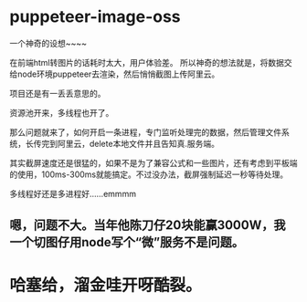 # puppeteer-image-oss
一个神奇的设想~~~~

在前端html转图片的话耗时太大，用户体验差。
所以神奇的想法就是，将数据交给node环境puppeteer去渲染，然后悄悄截图上传阿里云。


项目还是有一丢丢意思的。

资源池开来，多线程也开了。

那么问题就来了，如何开启一条进程，专门监听处理完的数据，然后管理文件系统，长传完到阿里云，delete本地文件并且告知真.服务端。

其实截屏速度还是很猛的，如果不是为了兼容公式和一些图片，还有考虑到平板端的使用，100ms-300ms就能搞定。不过没办法，截屏强制延迟一秒等待处理。

多线程好还是多进程好……emmmm

## 嗯，问题不大。当年他陈刀仔20块能赢3000W，我一个切图仔用node写个“微”服务不是问题。

# 哈塞给，溜金哇开呀酷裂。

